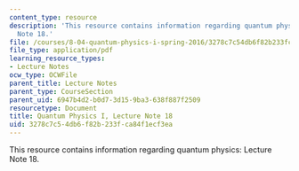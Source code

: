 ```yaml
---
content_type: resource
description: 'This resource contains information regarding quantum physics: Lecture
  Note 18.'
file: /courses/8-04-quantum-physics-i-spring-2016/3278c7c54db6f82b233fca84f1ecf3ea_MIT8_04S16_LecNotes18.pdf
file_type: application/pdf
learning_resource_types:
- Lecture Notes
ocw_type: OCWFile
parent_title: Lecture Notes
parent_type: CourseSection
parent_uid: 6947b4d2-b0d7-3d15-9ba3-638f887f2509
resourcetype: Document
title: Quantum Physics I, Lecture Note 18
uid: 3278c7c5-4db6-f82b-233f-ca84f1ecf3ea
---
```

This resource contains information regarding quantum physics: Lecture Note 18.

